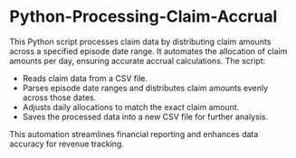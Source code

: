 # Python-Processing-Claim-Accrual

This Python script processes claim data by distributing claim amounts across a specified episode date range. It automates the allocation of claim amounts per day, ensuring accurate accrual calculations. The script:

- Reads claim data from a CSV file.
- Parses episode date ranges and distributes claim amounts evenly across those dates.
- Adjusts daily allocations to match the exact claim amount.
- Saves the processed data into a new CSV file for further analysis.

This automation streamlines financial reporting and enhances data accuracy for revenue tracking.
